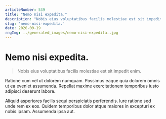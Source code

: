 ```yaml
---
articleNumber: 539
title: "Nemo nisi expedita."
description: "Nobis eius voluptatibus facilis molestiae est sit impedit enim."
slug: 'nemo-nisi-expedita.'
date: 2020-09-19
rngImg: ../generated_images/nemo-nisi-expedita..jpg
---
```


# Nemo nisi expedita.

> Nobis eius voluptatibus facilis molestiae est sit impedit enim.

Ratione cum vel ut dolorem numquam. Possimus eaque quia dolorem omnis ut ea eveniet assumenda. Repellat maxime exercitationem temporibus iusto adipisci deserunt labore.
 Aliquid asperiores facilis sequi perspiciatis perferendis. Iure ratione sed unde rem ex eos. Quidem temporibus dolor atque maiores in excepturi ex nobis ipsam. Assumenda ipsa aut.

